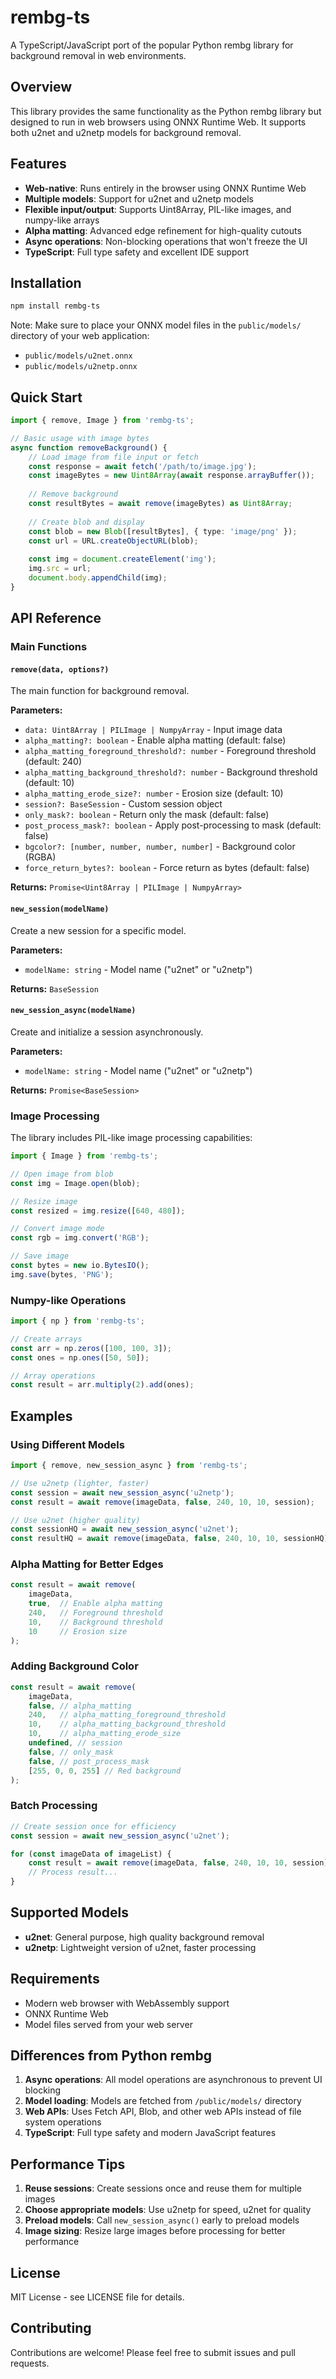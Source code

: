 # rembg-ts

A TypeScript/JavaScript port of the popular Python rembg library for background removal in web environments.

## Overview

This library provides the same functionality as the Python rembg library but designed to run in web browsers using ONNX Runtime Web. It supports both u2net and u2netp models for background removal.

## Features

- **Web-native**: Runs entirely in the browser using ONNX Runtime Web
- **Multiple models**: Support for u2net and u2netp models
- **Flexible input/output**: Supports Uint8Array, PIL-like images, and numpy-like arrays
- **Alpha matting**: Advanced edge refinement for high-quality cutouts
- **Async operations**: Non-blocking operations that won't freeze the UI
- **TypeScript**: Full type safety and excellent IDE support

## Installation

```bash
npm install rembg-ts
```

Note: Make sure to place your ONNX model files in the `public/models/` directory of your web application:
- `public/models/u2net.onnx`
- `public/models/u2netp.onnx`

## Quick Start

```typescript
import { remove, Image } from 'rembg-ts';

// Basic usage with image bytes
async function removeBackground() {
    // Load image from file input or fetch
    const response = await fetch('/path/to/image.jpg');
    const imageBytes = new Uint8Array(await response.arrayBuffer());
    
    // Remove background
    const resultBytes = await remove(imageBytes) as Uint8Array;
    
    // Create blob and display
    const blob = new Blob([resultBytes], { type: 'image/png' });
    const url = URL.createObjectURL(blob);
    
    const img = document.createElement('img');
    img.src = url;
    document.body.appendChild(img);
}
```

## API Reference

### Main Functions

#### `remove(data, options?)`

The main function for background removal.

**Parameters:**
- `data: Uint8Array | PILImage | NumpyArray` - Input image data
- `alpha_matting?: boolean` - Enable alpha matting (default: false)
- `alpha_matting_foreground_threshold?: number` - Foreground threshold (default: 240)
- `alpha_matting_background_threshold?: number` - Background threshold (default: 10)
- `alpha_matting_erode_size?: number` - Erosion size (default: 10)
- `session?: BaseSession` - Custom session object
- `only_mask?: boolean` - Return only the mask (default: false)
- `post_process_mask?: boolean` - Apply post-processing to mask (default: false)
- `bgcolor?: [number, number, number, number]` - Background color (RGBA)
- `force_return_bytes?: boolean` - Force return as bytes (default: false)

**Returns:** `Promise<Uint8Array | PILImage | NumpyArray>`

#### `new_session(modelName)`

Create a new session for a specific model.

**Parameters:**
- `modelName: string` - Model name ("u2net" or "u2netp")

**Returns:** `BaseSession`

#### `new_session_async(modelName)`

Create and initialize a session asynchronously.

**Parameters:**
- `modelName: string` - Model name ("u2net" or "u2netp")

**Returns:** `Promise<BaseSession>`

### Image Processing

The library includes PIL-like image processing capabilities:

```typescript
import { Image } from 'rembg-ts';

// Open image from blob
const img = Image.open(blob);

// Resize image
const resized = img.resize([640, 480]);

// Convert image mode
const rgb = img.convert('RGB');

// Save image
const bytes = new io.BytesIO();
img.save(bytes, 'PNG');
```

### Numpy-like Operations

```typescript
import { np } from 'rembg-ts';

// Create arrays
const arr = np.zeros([100, 100, 3]);
const ones = np.ones([50, 50]);

// Array operations
const result = arr.multiply(2).add(ones);
```

## Examples

### Using Different Models

```typescript
import { remove, new_session_async } from 'rembg-ts';

// Use u2netp (lighter, faster)
const session = await new_session_async('u2netp');
const result = await remove(imageData, false, 240, 10, 10, session);

// Use u2net (higher quality)
const sessionHQ = await new_session_async('u2net');
const resultHQ = await remove(imageData, false, 240, 10, 10, sessionHQ);
```

### Alpha Matting for Better Edges

```typescript
const result = await remove(
    imageData,
    true,  // Enable alpha matting
    240,   // Foreground threshold
    10,    // Background threshold
    10     // Erosion size
);
```

### Adding Background Color

```typescript
const result = await remove(
    imageData,
    false, // alpha_matting
    240,   // alpha_matting_foreground_threshold
    10,    // alpha_matting_background_threshold
    10,    // alpha_matting_erode_size
    undefined, // session
    false, // only_mask
    false, // post_process_mask
    [255, 0, 0, 255] // Red background
);
```

### Batch Processing

```typescript
// Create session once for efficiency
const session = await new_session_async('u2net');

for (const imageData of imageList) {
    const result = await remove(imageData, false, 240, 10, 10, session);
    // Process result...
}
```

## Supported Models

- **u2net**: General purpose, high quality background removal
- **u2netp**: Lightweight version of u2net, faster processing

## Requirements

- Modern web browser with WebAssembly support
- ONNX Runtime Web
- Model files served from your web server

## Differences from Python rembg

1. **Async operations**: All model operations are asynchronous to prevent UI blocking
2. **Model loading**: Models are fetched from `/public/models/` directory
3. **Web APIs**: Uses Fetch API, Blob, and other web APIs instead of file system operations
4. **TypeScript**: Full type safety and modern JavaScript features

## Performance Tips

1. **Reuse sessions**: Create sessions once and reuse them for multiple images
2. **Choose appropriate models**: Use u2netp for speed, u2net for quality
3. **Preload models**: Call `new_session_async()` early to preload models
4. **Image sizing**: Resize large images before processing for better performance

## License

MIT License - see LICENSE file for details.

## Contributing

Contributions are welcome! Please feel free to submit issues and pull requests.
